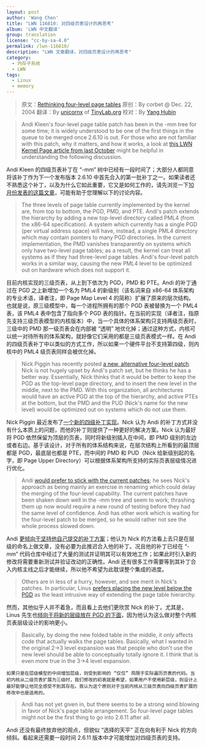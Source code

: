 ```yaml
---
layout: post
author: 'Wang Chen'
title: "LWN 116810: 对四级页表设计的再思考"
album: 'LWN 中文翻译'
group: translation
license: "cc-by-sa-4.0"
permalink: /lwn-116810/
description: "LWN 文章翻译，对四级页表设计的再思考"
category:
  - 内存子系统
  - LWN
tags:
  - Linux
  - memory
---
```


> 原文：[Rethinking four-level page tables](https://lwn.net/Articles/116810/)
> 原创：By corbet @ Dec. 22, 2004
> 翻译：By [unicornx](https://github.com/unicornx) of [TinyLab.org][1]
> 校对：By [Yang Hubin](https://github.com/wuhuo-org)

> Andi Kleen's four-level page table patch has been in the -mm tree for some time; it is widely understood to be one of the first things in the queue to be merged once 2.6.10 is out. For those who are not familiar with this patch, why it matters, and how it works, a look at [this LWN Kernel Page article from last October](http://lwn.net/Articles/106177/) might be helpful in understanding the following discussion.

Andi Kleen 的四级页表补丁在 “-mm” 树中已经有一段时间了；大部分人都同意将该补丁作为下一个发布版本 2.6.10 中首先合入的第一批补丁之一。如果读者还不熟悉这个补丁，以及为什么它如此重要，它又是如何工作的，请先浏览一下[10 月份发表的这篇文章](/lwn-106177)，可能有助于您理解以下的讨论内容。

> The three levels of page table currently implemented by the kernel are, from top to bottom, the PGD, PMD, and PTE. Andi's patch extends the hierarchy by adding a new top-level directory called PML4 (from the x86-64 specification). A system which currently has a single PGD (per virtual address space) will have, instead, a single PML4 directory which may contain pointers to many PGD directories. In the current implementation, the PMD vanishes transparently on systems which only have two-level page tables; as a result, the kernel can treat all systems as if they had three-level page tables. Andi's four-level patch works in a similar way, causing the new PML4 level to be optimized out on hardware which does not support it.

目前内核实现的三级页表，从上到下依次为 PGD，PMD 和 PTE。Andi 的补丁通过在 PGD 之上新增加一个名为 PML4 的新级别（该名词来自 x86-64 体系架构的专业术语，译者注，即 Page Map Level 4 的简称）扩展了原来的层次结构。也就是说，原三级模型中，每一个进程所拥有的那个 PGD 表被替换为一个 PML4 表，该 PML4 表中包含了指向多个 PGD 表的指针。在当前的实现（译者注，指原先支持三级页表模型的内核版本）中，当一个具体的体系架构只支持两级页表时，三级中的 PMD 那一级页表会在内部被 “透明” 地优化掉；通过这种方式，内核可以统一对待所有的体系架构，就好像它们采用的都是三级页表模式一样。在 Andi 的四级页表补丁中以类似的方式工作，所以如果一个硬件平台不支持第四级，则内核中的 PML4 级页表同样会被优化掉。

> Nick Piggin has recently posted [a new, alternative four-level patch](https://lwn.net/Articles/116541/). Nick is not hugely upset by Andi's patch set, but he thinks he has a better way. Essentially, Nick thinks that it would be better to keep the PGD as the top-level page directory, and to insert the new level in the middle, next to the PMD. With this organization, all architectures would have an active PGD at the top of the hierarchy, and active PTEs at the bottom, but the PMD and the PUD (Nick's name for the new level) would be optimized out on systems which do not use them.

Nick Piggin 最近发布了[一个新的四级补丁实现](https://lwn.net/Articles/116541/)。Nick 认为 Andi 的补丁方式并没有什么本质上的问题，而他的补丁则提供了一种更好的解决方案。Nick 认为最好将 PGD 依然保留为顶层的页表，同时将新级别插入在中间，即 PMD 级别的左边或者右边。基于该设计，对于所有的体系结构来说，在层次结构上所看到的最顶层都是 PGD，最底层也都是 PTE，而中间的 PMD 和 PUD（Nick 给新级别起的名字，即 Page Upper Directory）可以根据体系架构所支持的实际页表层级情况进行优化。

> Andi [would prefer to stick with the current patches](https://lwn.net/Articles/116815/); he sees Nick's approach as being mainly an exercise in renaming which could delay the merging of the four-level capability. The current patches have been shaken down well in the -mm tree and seem to work; thrashing them up now would require a new round of testing before they had the same level of confidence. Andi has other work which is waiting for the four-level patch to be merged, so he would rather not see the whole process slowed down.

Andi [更倾向于坚持他自己提交的补丁方案](https://lwn.net/Articles/116815/)；他认为 Nick 的方法看上去只是在层级的命名上做文章，没有必要为此推迟合入他的补丁。况且他的补丁已经在 “-mm” 代码仓库中经过了大量的测试并证明其可以有效地工作；如果此时引入新的修改将需要重新测试并验证改动的正确性。Andi 还有很多工作需要等到其补丁合入内核主线之后才能继续，所以他不希望为此耽误整个集成的进度。

> Others are in less of a hurry, however, and see merit in Nick's patches. In particular, Linus [prefers placing the new level below the PGD](https://lwn.net/Articles/116817/) as the least intrusive way of extending the page table hierarchy.

然而，其他似乎人并不着急，而且看上去他们更欣赏 Nick 的补丁。尤其是，Linus 先生也[倾向于将新的层级放在 PGD 的下面](https://lwn.net/Articles/116817/)，因为他认为这么做对整个内核页表层级设计的影响更小。

>    Basically, by doing the new folded table in the middle, it _only_ affects code that actually walks the page tables. Basically, what I wanted in the original 2->3 level expansion was that people who don't use the new level should be able to conceptually totally ignore it. I think that is even more true in the 3->4 level expansion.

    如果只是在层级模型的中间增加层级，则受到影响的 “仅仅” 局限于实际遍历页表的代码。当初内核从二级页表扩展为三级时，我们修改的初衷就是希望，如果用户不使用新层级，则设计上最好能够让他完全感受不到其存在。我认为这个原则对于当前内核从三级页表向四级页表扩展的修改中也是适用的。

> Andi has not yet given in, but there seems to be a strong wind blowing in favor of Nick's page table arrangement. So four-level page tables might not be the first thing to go into 2.6.11 after all.

Andi 还没有最终放弃他的观点，但貌似 “选择的天平” 正在向有利于 Nick 的方向倾斜。看起来还需要一段时间 2.6.11 版本中才可能增加对四级页表的支持。

[1]: https://tinylab.org
